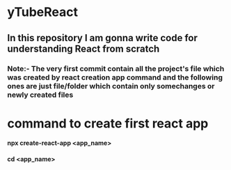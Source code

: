 # yTubeReact

## In this repository I am gonna write code for understanding React from scratch
### Note:- The very first commit contain all the project's file which was created by react creation app command and the following ones are just file/folder which contain only somechanges or newly created files

# command to create first react app

#### npx create-react-app <app_name> 
#### cd <app_name>
